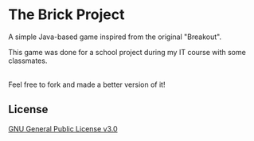 # The Brick Project

A simple Java-based game inspired from the original "Breakout".

This game was done for a school project during my IT course with some classmates.

<br />
Feel free to fork and made a better version of it!

## License
[GNU General Public License v3.0](https://github.com/MichaelCasaDev/The-Brick-Project/blob/main/LICENSE)
